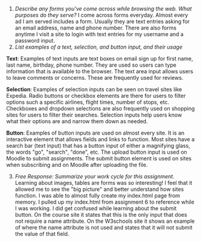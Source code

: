1. *Describe any forms you've come across while browsing the web. What purposes do they serve?*
I come across forms everyday. Almost every ad I am served includes a form. Usually they are text entries asking for an email address, name and phone number. There are also forms anytime I visit a site to login with text entries for my username and a password input.
2. *List examples of a text, selection, and button input, and their usage*

**Text**: Examples of text inputs are text boxes on email sign up for first name, last name, birthday, phone number. They are used so users can type information that is available to the browser. The text area input allows users to leave comments or concerns. These are frequently used for reviews.

**Selection**: Examples of selection inputs can be seen on travel sites like Expedia. Radio buttons or checkbox elements are there for users to filter options such a specific airlines, flight times, number of stops, etc. Checkboxes and dropdown selections are also frequently used on shopping sites for users to filter their searches. Selection inputs help users know what their options are and narrow them down as needed.

**Button**: Examples of button inputs are used on almost every site. It is an interactive element that allows fields and links to function. Most sites have a search bar (text input) that has a button input of either a magnifying glass, the words "go", "search", "done", etc. The upload button input is used on Moodle to submit assignments. The submit button element is used on sites when subscribing and on Moodle after uploading the file.

3. *Free Response: Summarize your work cycle for this assignment.*
Learning about images, tables are forms was so interesting! I feel that it allowed me to see the "big picture" and better understand how sites function. I was able to almost fully create my index.html page from memory. I pulled up my index.html from assignment 6 to reference while I was working.
I did get confused while learning about the submit button. On the course site it states that this is the only input that does not require a name attribute. On the W3schools site it shows an example of where the name attribute is not used and states that it will not submit the value of that field.
